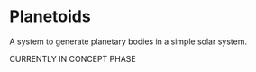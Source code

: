 # Planetoids

A system to generate planetary bodies in a simple solar system.

CURRENTLY IN CONCEPT PHASE
